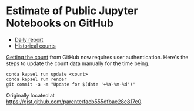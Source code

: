 # Estimate of Public Jupyter Notebooks on GitHub

* [Daily report](http://nbviewer.jupyter.org/github/parente/nbestimate/blob/master/estimate.ipynb)
* [Historical counts](ipynb_counts.csv)

[Getting the count](https://github.com/search/count?q=extension%3Aipynb+nbformat_minor&ref=searchresults&type=Code) from GitHub now requires user authentication. Here's the steps to update the count data manually for the time being.

```
conda kapsel run update <count>
conda kapsel run render
git commit -a -m "Update for $(date '+%Y-%m-%d')"
```

Originally located at https://gist.github.com/parente/facb555dfbae28e817e0.
